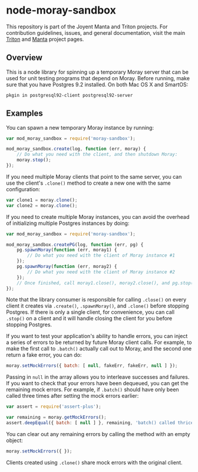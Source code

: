 <!--
    This Source Code Form is subject to the terms of the Mozilla Public
    License, v. 2.0. If a copy of the MPL was not distributed with this
    file, You can obtain one at http://mozilla.org/MPL/2.0/.
-->

<!--
    Copyright 2016, Joyent, Inc.
-->

# node-moray-sandbox

This repository is part of the Joyent Manta and Triton projects. For
contribution guidelines, issues, and general documentation, visit the main
[Triton](https://github.com/joyent/triton) and
[Manta](https://github.com/joyent/manta) project pages.

## Overview

This is a node library for spinning up a temporary Moray server that can be
used for unit testing programs that depend on Moray. Before running, make
sure that you have Postgres 9.2 installed. On both Mac OS X and SmartOS:

```
pkgin in postgresql92-client postgresql92-server
```

## Examples

You can spawn a new temporary Moray instance by running:

```js
var mod_moray_sandbox = require('moray-sandbox');

mod_moray_sandbox.create(log, function (err, moray) {
    // Do what you need with the client, and then shutdown Moray:
    moray.stop();
});
```

If you need multiple Moray clients that point to the same server, you can
use the client's `.clone()` method to create a new one with the same
configuration:

```js
var clone1 = moray.clone();
var clone2 = moray.clone();
```

If you need to create multiple Moray instances, you can avoid the overhead
of initializing multiple Postgres instances by doing:

```js
var mod_moray_sandbox = require('moray-sandbox');

mod_moray_sandbox.createPG(log, function (err, pg) {
    pg.spawnMoray(function (err, moray1) {
        // Do what you need with the client of Moray instance #1
    });
    pg.spawnMoray(function (err, moray2) {
        // Do what you need with the client of Moray instance #2
    });
    // Once finished, call moray1.close(), moray2.close(), and pg.stop()
});
```

Note that the library consumer is responsible for calling `.close()` on every
client it creates via `.create()`, `.spawnMoray()`, and `.clone()` before
stopping Postgres. If there is only a single client, for convenience, you can
call `.stop()` on a client and it will handle closing the client for you before
stopping Postgres.

If you want to test your application's ability to handle errors, you can
inject a series of errors to be returned by future Moray client calls. For
example, to make the first call to `.batch()` actually call out to Moray,
and the second one return a fake error, you can do:

```js
moray.setMockErrors({ batch: [ null, fakeErr, fakeErr, null ] });
```

Passing in `null` in the array allows you to interleave successes and
failures. If you want to check that your errors have been dequeued, you can
get the remaining mock errors. For example, if `.batch()` should have only
been called three times after setting the mock errors earlier:

```js
var assert = require('assert-plus');

var remaining = moray.getMockErrors();
assert.deepEqual({ batch: [ null ] }, remaining, 'batch() called thrice');
```

You can clear out any remaining errors by calling the method with
an empty object:

```js
moray.setMockErrors({ });
```

Clients created using `.clone()` share mock errors with the original client.
